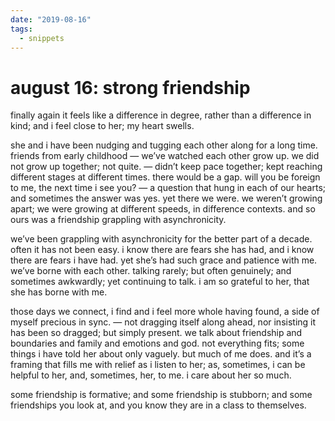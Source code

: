 ```yaml
---
date: "2019-08-16"
tags:
  - snippets
---
```

# august 16: strong friendship

finally again it feels like a difference in degree, rather than a difference in kind; and i feel close to her; my heart swells.

she and i have been nudging and tugging each other along for a long time. friends from early childhood — we’ve watched each other grow up. we did not grow up together; not quite. — didn’t keep pace together; kept reaching different stages at different times. there would be a gap. will you be foreign to me, the next time i see you? — a question that hung in each of our hearts; and sometimes the answer was yes. yet there we were. we weren’t growing apart; we were growing at different speeds, in difference contexts. and so ours was a friendship grappling with asynchronicity.

we’ve been grappling with asynchronicity for the better part of a decade. often it has not been easy. i know there are fears she has had, and i know there are fears i have had. yet she’s had such grace and patience with me. we’ve borne with each other. talking rarely; but often genuinely; and sometimes awkwardly; yet continuing to talk. i am so grateful to her, that she has borne with me.

those days we connect, i find and i feel more whole having found, a side of myself precious in sync. — not dragging itself along ahead, nor insisting it has been so dragged; but simply present. we talk about friendship and boundaries and family and emotions and god. not everything fits; some things i have told her about only vaguely. but much of me does. and it’s a framing that fills me with relief as i listen to her; as, sometimes, i can be helpful to her, and, sometimes, her, to me. i care about her so much.

some friendship is formative; and some friendship is stubborn; and some friendships you look at, and you know they are in a class to themselves.

